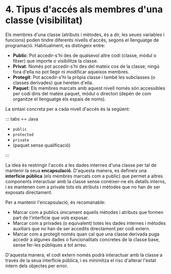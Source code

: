 # 4. Tipus d'accés als membres d'una classe (visibilitat)

Els membres d'una classe (atributs i mètodes, és a dir, les seues variables i funcions) poden tindre diferents nivells d'accés, segons el llenguatge de programació. Habitualment, es distingeix entre:

- **Public**: Pot accedir-s'hi des de qualsevol altre codi (classe, mòdul o fitxer) que importe o visibilitze la classe.
- **Privat**: Només pot accedir-s'hi des del mateix cos de la classe; ningú fora d'ella no pot llegir ni modificar aqueixos membres.
- **Protegit**: Pot accedir-s'hi la pròpia classe i també les subclasses (o classes derivades) que hereten d'ella.
- **Paquet**: Els membres marcats amb aquest nivell només són accessibles per codi dins del mateix paquet, mòdul o directori (depèn de com organitze el llenguatge els espais de noms).

La sintaxi concreta per a cada nivell d'accés és la següent:

::: tabs
== Java

- `public`
- `protected`
- `private`
- (paquet sense qualificació)

:::

La idea és restringir l'accés a les dades internes d'una classe per tal de mantenir la seua **encapsulació**. D'aquesta manera, es defineix una **interfície pública** (els membres marcats com a public) que permet a altres components interactuar amb la classe sense conéixer-ne els detalls interns, i es mantenen com a private tots els atributs i mètodes que no han de ser exposats directament.

Per a mantenir l'encapsulació, és recomanable:

- Marcar com a publics únicament aquells mètodes i atributs que formen part de l'interfície que vols exposar.
- Marcar com a privades (o equivalent) totes les dades internes i mètodes auxiliars que no han de ser accedits directament per codi extern.
- Marcar com a protegit només quan cal que una classe derivada puga accedir a algunes dades o funcionalitats concretes de la classe base, sense fer-les públiques a tot arreu.

D'aquesta manera, el codi extern només podrà interactuar amb la classe a través de la seua interfície pública, i es minimitza el risc d'alterar l'estat intern dels objectes per error.
